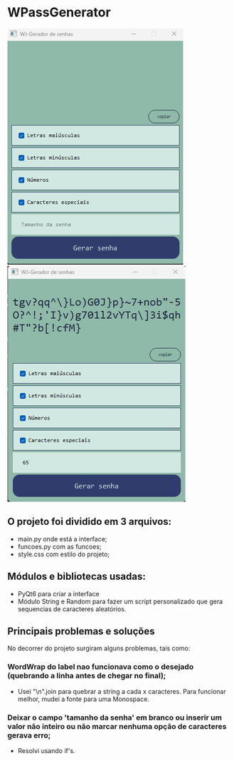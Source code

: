 # WPassGenerator
![imagem do software](images/geradorSenhas-2.png)
![imagem do software](images/geradorSenhas.png)

## O projeto foi dividido em 3 arquivos:
- main.py onde está a interface;
- funcoes.py com as funcoes;
- style.css com estilo do projeto;

## Módulos e bibliotecas usadas:
- PyQt6 para criar a interface
- Módulo String e Random para fazer um script personalizado que gera sequencias de caracteres aleatórios.

## Principais problemas e soluções
No decorrer do projeto surgiram alguns problemas, tais como:
### WordWrap do label nao funcionava como o desejado (quebrando a linha antes de chegar no final);
- Usei "\n".join para quebrar a string a cada x caracteres. Para funcionar melhor, mudei a fonte para uma Monospace.

### Deixar o campo 'tamanho da senha' em branco ou inserir um valor não inteiro ou não marcar nenhuma opção de caracteres gerava erro;
- Resolvi usando if's.
